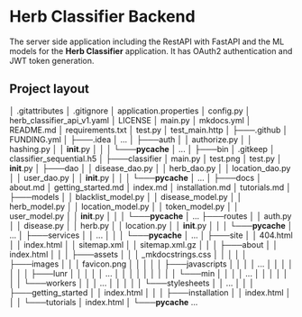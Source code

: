 # Herb Classifier Backend

The server side application including the RestAPI with FastAPI and the ML models for the **Herb Classifier**
application. It has OAuth2 authentication and JWT token generation. 

## Project layout

│   .gitattributes
│   .gitignore
│   application.properties
│   config.py
│   herb_classifier_api_v1.yaml
│   LICENSE
│   main.py
│   mkdocs.yml
│   README.md
│   requirements.txt
│   test.py
│   test_main.http
│
├───.github
│       FUNDING.yml
│
├───.idea
│   ...
│
├───auth
│   │   authorize.py
│   │   hashing.py
│   │   __init__.py
│   │
│   └───__pycache__
│           ...
│
├───bin
│       .gitkeep
│       classifier_sequential.h5
│
├───classifier
│       main.py
│       test.png
│       test.py
│       __init__.py
│
├───dao
│   │   disease_dao.py
│   │   herb_dao.py
│   │   location_dao.py
│   │   user_dao.py
│   │   __init__.py
│   │
│   └───__pycache__
│           ...
│
├───docs
│       about.md
│       getting_started.md
│       index.md
│       installation.md
│       tutorials.md
│
├───models
│   │   blacklist_model.py
│   │   disease_model.py
│   │   herb_model.py
│   │   location_model.py
│   │   token_model.py
│   │   user_model.py
│   │   __init__.py
│   │
│   └───__pycache__
│           ...
├───routes
│   │   auth.py
│   │   disease.py
│   │   herb.py
│   │   location.py
│   │   __init__.py
│   │
│   └───__pycache__
│           ...
│
├───services
│   │   ...
│   │
│   └───__pycache__
│           ...
│
├───site
│   │   404.html
│   │   index.html
│   │   sitemap.xml
│   │   sitemap.xml.gz
│   │
│   ├───about
│   │       index.html
│   │
│   ├───assets
│   │   │   _mkdocstrings.css
│   │   │
│   │   ├───images
│   │   │       favicon.png
│   │   │
│   │   ├───javascripts
│   │   │   │   ...
│   │   │   │
│   │   │   ├───lunr
│   │   │   │   │   ...
│   │   │   │   │
│   │   │   │   └───min
│   │   │   │           ...
│   │   │   │
│   │   │   └───workers
│   │   │           ...
│   │   │
│   │   └───stylesheets
│   │           ...
│   │
│   ├───getting_started
│   │       index.html
│   │
│   ├───installation
│   │       index.html
│   │
│   └───tutorials
│           index.html
│
└───__pycache__
        ...
